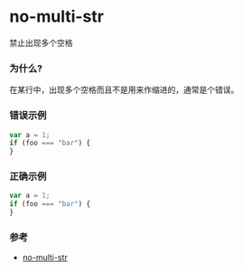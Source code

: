 # no-multi-str

禁止出现多个空格

### 为什么?

在某行中，出现多个空格而且不是用来作缩进的，通常是个错误。

### 错误示例

```js
var a = 1;
if (foo === "bar") {
}
```

### 正确示例

```js
var a = 1;
if (foo === "bar") {
}
```

### 参考

- [no-multi-str](https://eslint.org/docs/rules/no-multi-str)
